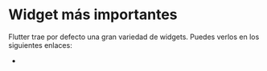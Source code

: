 # Widget más importantes

Flutter trae por defecto una gran variedad de widgets. Puedes verlos en los siguientes enlaces:

- 